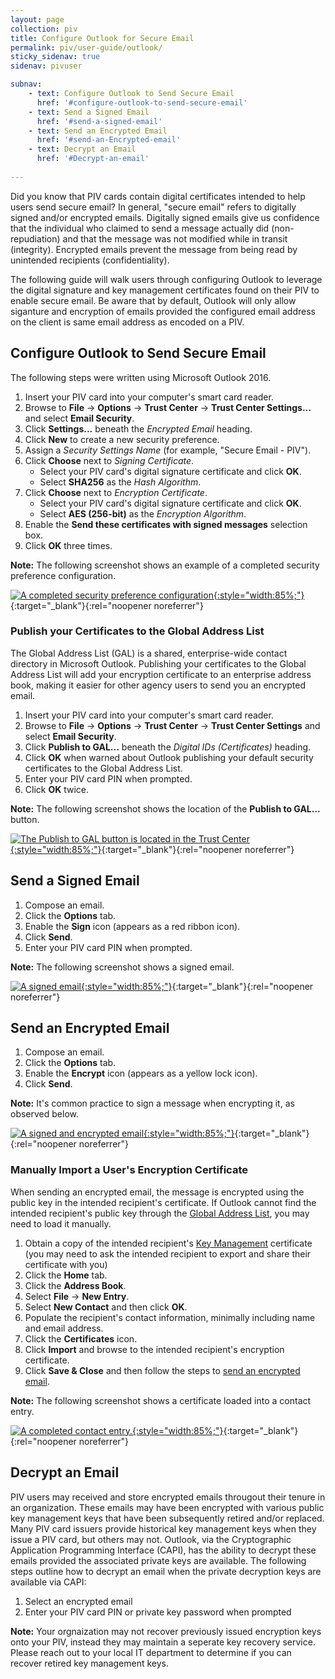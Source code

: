 ```yaml
---
layout: page
collection: piv
title: Configure Outlook for Secure Email
permalink: piv/user-guide/outlook/
sticky_sidenav: true
sidenav: pivuser

subnav:
    - text: Configure Outlook to Send Secure Email
      href: '#configure-outlook-to-send-secure-email'
    - text: Send a Signed Email
      href: '#send-a-signed-email'
    - text: Send an Encrypted Email
      href: '#send-an-Encrypted-email' 
    - text: Decrypt an Email
      href: '#Decrypt-an-email'    
      
---
```


Did you know that PIV cards contain digital certificates intended to help users send secure email? In general, "secure email" refers to digitally signed and/or encrypted emails.  Digitally signed emails give us confidence that the individual who claimed to send a message actually did (non-repudiation) and that the message was not modified while in transit (integrity).  Encrypted emails prevent the message from being read by unintended recipients (confidentiality).  

The following guide will walk users through configuring Outlook to leverage the digital signature and key management certificates found on their PIV to enable secure email. Be aware that by default, Outlook will only allow siganture and encryption of emails provided the configured email address on the client is same email address as encoded on a PIV.

## Configure Outlook to Send Secure Email

The following steps were written using Microsoft Outlook 2016. 

1. Insert your PIV card into your computer's smart card reader.
2. Browse to **File** -> **Options** -> **Trust Center** -> **Trust Center Settings...** and select **Email Security**.
3. Click **Settings...** beneath the *Encrypted Email* heading.
4. Click **New** to create a new security preference.
5. Assign a *Security Settings Name* (for example, "Secure Email - PIV").
6. Click **Choose** next to *Signing Certificate*.
     - Select your PIV card's digital signature certificate and click **OK**.
     - Select **SHA256** as the *Hash Algorithm*.
7. Click **Choose** next to *Encryption Certificate*.
     - Select your PIV card's digital signature certificate and click **OK**.
     - Select **AES (256-bit)** as the *Encryption Algorithm*.
8. Enable the **Send these certificates with signed messages** selection box.
9. Click **OK** three times.

**Note:** The following screenshot shows an example of a completed security preference configuration.

[![A completed security preference configuration](../../../assets/piv/outlook-certificate-configuration.png){:style="width:85%;"}](../../../assets/piv/outlook-certificate-configuration.png){:target="_blank"}{:rel="noopener noreferrer"}

### Publish your Certificates to the Global Address List

The Global Address List (GAL) is a shared, enterprise-wide contact directory in Microsoft Outlook.  Publishing your certificates to the Global Address List will add your encryption certificate to an enterprise address book, making it easier for other agency users to send you an encrypted email.

1. Insert your PIV card into your computer's smart card reader.
2. Browse to **File** -> **Options** -> **Trust Center** -> **Trust Center Settings** and select **Email Security**.
3. Click **Publish to GAL...** beneath the *Digital IDs (Certificates)* heading.
4. Click **OK** when warned about Outlook publishing your default security certificates to the Global Address List.
5. Enter your PIV card PIN when prompted.
6. Click **OK** twice.

**Note:** The following screenshot shows the location of the **Publish to GAL...** button.

[![The Publish to GAL button is located in the Trust Center](../../../assets/piv/outlook-certificate-configuration-publish-gal.png){:style="width:85%;"}](../../../assets/piv/outlook-certificate-configuration-publish-gal.png){:target="_blank"}{:rel="noopener noreferrer"}

## Send a Signed Email
1. Compose an email.
2. Click the **Options** tab.
3. Enable the **Sign** icon (appears as a red ribbon icon).
4. Click **Send**.
5. Enter your PIV card PIN when prompted.

**Note:** The following screenshot shows a signed email.

[![A signed email](../../../assets/piv/outlook-certificate-configuration-signed-email.png){:style="width:85%;"}](../../../assets/piv/outlook-certificate-configuration-signed-email.png){:target="_blank"}{:rel="noopener noreferrer"}

## Send an Encrypted Email
1. Compose an email.
2. Click the **Options** tab.
3. Enable the **Encrypt** icon (appears as a yellow lock icon).
4. Click **Send**.

**Note:** It's common practice to sign a message when encrypting it, as observed below.

[![A signed and encrypted email](../../../assets/piv/outlook-certificate-configuration-encrypted-email.png){:style="width:85%;"}](../../../assets/piv/outlook-certificate-configuration-encrypted-email.png){:target="_blank"}{:rel="noopener noreferrer"}

### Manually Import a User's Encryption Certificate

When sending an encrypted email, the message is encrypted using the public key in the intended recipient's certificate.  If Outlook cannot find the intended recipient's public key through the [Global Address List](#publish-your-certificates-to-the-global-address-list), you may need to load it manually.

1. Obtain a copy of the intended recipient's [Key Management](../../details/#understand-piv-certificates) certificate (you may need to ask the intended recipient to export and share their certificate with you)
2. Click the **Home** tab.
3. Click the **Address Book**.
4. Select **File** -> **New Entry**.
5. Select **New Contact** and then click **OK**.
6. Populate the recipient's contact information, minimally including name and email address.
7. Click the **Certificates** icon.
8. Click **Import** and browse to the intended recipient's encryption certificate.
9. Click **Save & Close** and then follow the steps to [send an encrypted email](#send-an-encrypted-email).

 **Note:** The following screenshot shows a certificate loaded into a contact entry.

[![A completed contact entry.](../../../assets/piv/outlook-certificate-configuration-contact-entry.png){:style="width:85%;"}](../../../assets/piv/outlook-certificate-configuration-contact-entry.png){:target="_blank"}{:rel="noopener noreferrer"}

## Decrypt an Email

PIV users may received and store encrypted emails througout their tenure in an organization.  These emails may have been encrypted with various public key management keys that have been subsequently retired and/or replaced.  Many PIV card issuers provide historical key management keys when they issue a PIV card, but others may not.  Outlook, via the Cryptographic Application Programming Interface (CAPI), has the ability to decrypt these emails provided the associated private keys are available.  The following steps outline how to decrypt an email when the private decryption keys are available via CAPI:

1. Select an encrypted email
2. Enter your PIV card PIN or private key password when prompted

**Note:** Your orgnaization may not recover previously issued encryption keys onto your PIV, instead they may maintain a seperate key recovery service. Please reach out to your local IT department to determine if you can recover retired key management keys.

